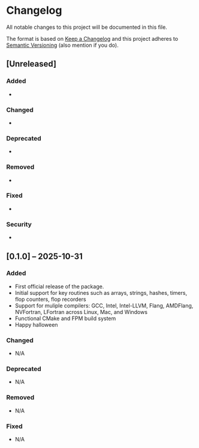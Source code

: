 # Changelog

All notable changes to this project will be documented in this file.

The format is based on [Keep a Changelog](https://keepachangelog.com/en/1.0.0/)
and this project adheres to [Semantic Versioning](https://semver.org/) (also mention if you do).

## [Unreleased]
### Added
-

### Changed
-

### Deprecated
-

### Removed
-

### Fixed
-

### Security
-

## [0.1.0] – 2025-10-31
### Added
- First official release of the package.
- Initial support for key routines such as arrays, strings, hashes, timers, flop counters, flop recorders
- Support for muliple compilers: GCC, Intel, Intel-LLVM, Flang, AMDFlang, NVFortran, LFortran across Linux, Mac, and Windows
- Functional CMake and FPM build system
- Happy halloween

### Changed
- N/A

### Deprecated
- N/A

### Removed
- N/A

### Fixed
- N/A
